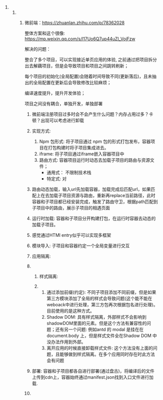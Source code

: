 1. 1. 1. 微前端：https://zhuanlan.zhihu.com/p/78362028

         整体方案和这个很像: https://mp.weixin.qq.com/s/l17Uo6Q7up44uZI_VojFzw

         解决的问题：

         整合了多个项目，可以实现接近单页应用的体验, 之前通过把项目拆分出去解藕项目，但是会导致项目和项目之间跳转刷新；

         每个项目的初始化(全局配置)会随着时间导致不同(更新落后)，且未抽出的全局配置在更新后会导致修改比较麻烦；

         编译速度提升，提升开发体验；

         项目之间没有耦合，单独开发，单独部署

         

         

         1. 微前端注册项目过多时会不会产生什么问题？内存占用过多？卡顿？出现可以考虑进行卸载

         2. 实现方式:

            1. Npm 包形式: 将子项目通过 npm 包的形式打包发布，容器项目在打包构建时将子项目集成进去。
            2. iframe: 将子项目通过iframe嵌入容器项目中
            3. 路由方式: 容器项目运行时动态去加载子项目的路由与资源文件；
               * 通用式： 不限制技术栈
               * 特定式: 对

         3. 路由动态加载，输入url先加载容器，加载完成后匹配url，如果匹配上在去加载子项目资源与路由，重新再replace当前路径，此时容器和子项目都已经安装完成，触发了路由守卫，根据path匹配到子项目中的路由，展示子项目的相遇页面

         4. 运行时加载: 容器和子项目分开构建打包，在运行时容器去动态的加载子项目。

         5. 感觉通过HTMl entry似乎可以实现多框架

         6. 模块导入: 子项目和容器约定一个全局变量进行交互

         7. 应用隔离: 

         8. 1. 样式隔离:

            2. 1. 通过添加前缀(约定): 不同子项目添加不同前缀，但是如果第三方模块添加了全局的样式会导致问题(这个能不能在weboack中进行处理，第三方包再次根据包名进行处理)。 目前使用的是这种方式。
               2. Shadow DOM: 具有样式隔离，外部样式不会影响到shadowDOM里面的元素。但是这个方法有兼容性的问题；还有另一个问题: 例如antd 的 modal 是挂在在document.body 上，但是样式文件全在Shadow DOM 中没办法作用到外部。
               3. 离开应用的时候直接卸载样式文件: 这个方法没有上面的问题，且能够做到样式隔离。在多个应用同时存在时此方法会有问题

         9. 部署: 容器和子项目都各自进行部署(通过盘古)，将编译后的文件上传到cdn上，容器始终通过manifest.json找到入口文件进行加载.

         10. 





